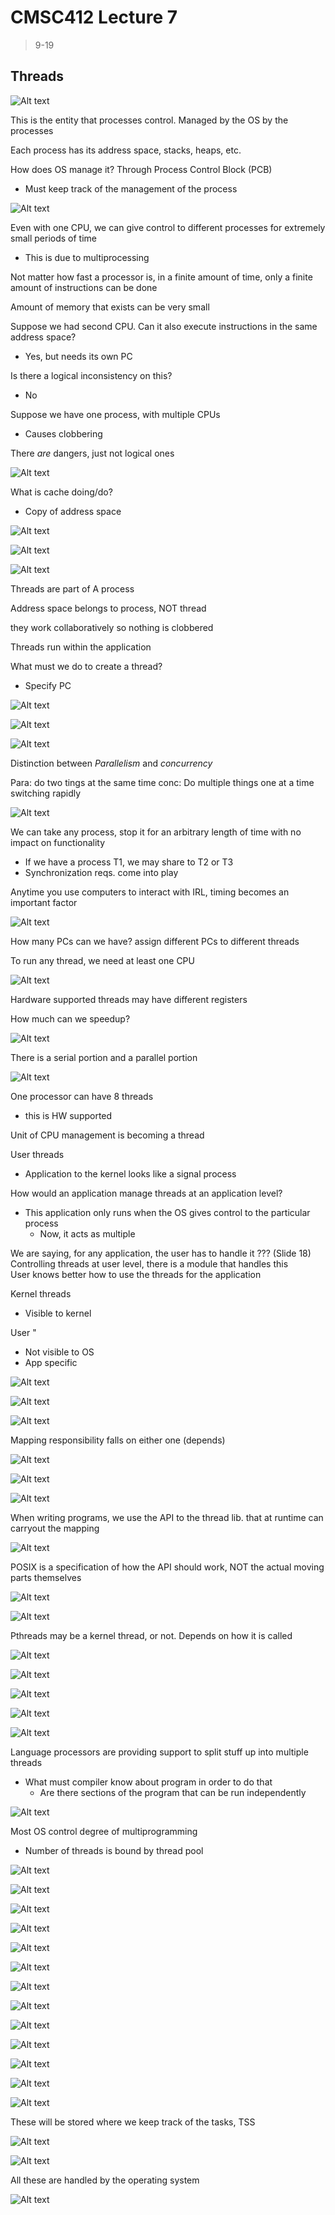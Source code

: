 # CMSC412 Lecture 7  
> 9-19  

## Threads  

![Alt text](img/Lecture07/image.png)

This is the entity that processes control. Managed by the OS by the processes  

Each process has its address space, stacks, heaps, etc.  

How does OS manage it? Through Process Control Block (PCB)  
* Must keep track of the management of the process  

![Alt text](img/Lecture07/image-1.png)  

Even with one CPU, we can give control to different processes for extremely small periods of time  
* This is due to multiprocessing 

Not matter how fast a processor is, in a finite amount of time, only a finite amount of instructions can be done  

Amount of memory that exists can be very small  

Suppose we had second CPU. Can it also execute instructions in the same address space?  
* Yes, but needs its own PC  

Is there a logical inconsistency on this?  
* No  

Suppose we have one process, with multiple CPUs
* Causes clobbering  

There *are* dangers, just not logical ones  

![Alt text](img/Lecture07/image-2.png)  

What is cache doing/do?
* Copy of address space  

![Alt text](img/Lecture07/image-3.png)  

![Alt text](img/Lecture07/image-4.png)  

![Alt text](img/Lecture07/image-5.png)  

Threads are part of A process  

Address space belongs to process, NOT thread  

they work collaboratively so nothing is clobbered  

Threads run within the application  

What must we do to create a thread? 
* Specify PC 

![Alt text](img/Lecture07/image-6.png)  

![Alt text](img/Lecture07/image-7.png)  

![Alt text](img/Lecture07/image-8.png)  

Distinction between *Parallelism* and *concurrency*  

Para: do two tings at the same time
conc: Do multiple things one at a time switching rapidly

![Alt text](img/Lecture07/image-9.png)  

We can take any process, stop it for an arbitrary length of time with no impact on functionality  
* If we have a process T1, we may share to T2 or T3
* Synchronization reqs. come into play


Anytime you use computers to interact with IRL, timing becomes an important factor  

![Alt text](img/Lecture07/image-10.png)  

How many PCs can we have? assign different PCs to different threads  

To run any thread, we need at least one CPU  

![Alt text](img/Lecture07/image-11.png)  

Hardware supported threads may have different registers  

How much can we speedup?  

![Alt text](img/Lecture07/image-12.png)  

There is a serial portion and a parallel portion  

![Alt text](img/Lecture07/image-13.png)  

One processor can have 8 threads
* this is HW supported  

Unit of CPU management is becoming a thread  

User threads
* Application to the kernel looks like a signal process  

How would an application manage threads at an application level?  
* This application only runs when the OS gives control to the particular process  
  * Now, it acts as multiple  

We are saying, for any application, the user has to handle it ??? (Slide 18) 
Controlling threads at user level, there is a module that handles this  
User knows better how to use the threads for the application  

Kernel threads
* Visible to kernel

User "
* Not visible to OS
* App specific  

![Alt text](img/Lecture07/image-14.png)  

![Alt text](img/Lecture07/image-15.png)  

![Alt text](img/Lecture07/image-16.png)  

Mapping responsibility falls on either one (depends)  

![Alt text](img/Lecture07/image-17.png)  

![Alt text](img/Lecture07/image-18.png)  

![Alt text](img/Lecture07/image-19.png)  

When writing programs, we use the API to the thread lib. that at runtime can carryout the mapping  

![Alt text](img/Lecture07/image-20.png)  

POSIX is a specification of how the API should work, NOT the actual moving parts themselves  

![Alt text](img/Lecture07/image-21.png)  

![Alt text](img/Lecture07/image-22.png)  

Pthreads may be a kernel thread, or not. Depends on how it is called  

![Alt text](img/Lecture07/image-23.png)  

![Alt text](img/Lecture07/image-24.png)  

![Alt text](img/Lecture07/image-25.png)  

![Alt text](img/Lecture07/image-26.png)  

![Alt text](img/Lecture07/image-27.png)  

Language processors are providing support to split stuff up into multiple threads  
* What must compiler know about program in order to do that
  * Are there sections of the program that can be run independently

![Alt text](img/Lecture07/image-28.png)  

Most OS control degree of multiprogramming  
* Number of threads is bound by thread pool  

![Alt text](img/Lecture07/image-29.png)  

![Alt text](img/Lecture07/image-30.png)  

![Alt text](img/Lecture07/image-31.png)  

![Alt text](img/Lecture07/image-32.png)  

![Alt text](img/Lecture07/image-33.png)  

![Alt text](img/Lecture07/image-34.png)  

![Alt text](img/Lecture07/image-35.png)  

![Alt text](img/Lecture07/image-36.png)  

![Alt text](img/Lecture07/image-37.png)  

![Alt text](img/Lecture07/image-38.png)  

![Alt text](img/Lecture07/image-39.png)  

![Alt text](img/Lecture07/image-40.png)  

![Alt text](img/Lecture07/image-41.png)  

These will be stored where we keep track of the tasks, TSS

![Alt text](img/Lecture07/image-42.png)  

![Alt text](img/Lecture07/image-43.png)  

All these are handled by the operating system  

![Alt text](img/Lecture07/image-44.png)  

